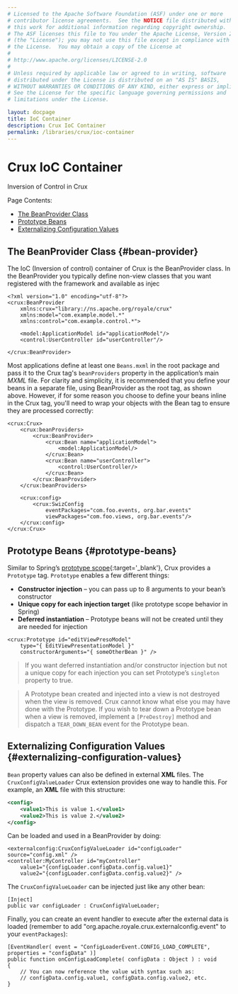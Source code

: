 ```yaml
---
# Licensed to the Apache Software Foundation (ASF) under one or more
# contributor license agreements.  See the NOTICE file distributed with
# this work for additional information regarding copyright ownership.
# The ASF licenses this file to You under the Apache License, Version 2.0
# (the "License"); you may not use this file except in compliance with
# the License.  You may obtain a copy of the License at
# 
# http://www.apache.org/licenses/LICENSE-2.0
# 
# Unless required by applicable law or agreed to in writing, software
# distributed under the License is distributed on an "AS IS" BASIS,
# WITHOUT WARRANTIES OR CONDITIONS OF ANY KIND, either express or implied.
# See the License for the specific language governing permissions and
# limitations under the License.

layout: docpage
title: IoC Container
description: Crux IoC Container
permalink: /libraries/crux/ioc-container
---
```


# Crux IoC Container

Inversion of Control in Crux

Page Contents:

* [The BeanProvider Class](libraries/crux/ioc-container#bean-provider)
* [Prototype Beans](libraries/crux/ioc-container#prototype-beans)
* [Externalizing Configuration Values](libraries/crux/ioc-container#externalizing-configuration-values)

## The BeanProvider Class {#bean-provider}

The IoC (Inversion of control) container of Crux is the BeanProvider class. In the BeanProvider you typically define non-view classes that you want registered with the framework and available as injec

```mxml
<?xml version="1.0" encoding="utf-8"?>
<crux:BeanProvider
    xmlns:crux="library://ns.apache.org/royale/crux"
    xmlns:model="com.example.model.*"
    xmlns:control="com.example.control.*">

    <model:ApplicationModel id="applicationModel"/>
    <control:UserController id="userController"/>

</crux:BeanProvider>
```

Most applications define at least one `Beans.mxml` in the root package and pass it to the Crux tag's `beanProviders` property in the application’s main _MXML_ file. For clarity and simplicity, it is recommended that you define your beans in a separate file, using BeanProvider as the root tag, as shown above. However, if for some reason you choose to define your beans inline in the Crux tag, you'll need to wrap your objects with the Bean tag to ensure they are processed correctly:

```mxml
<crux:Crux>
    <crux:beanProviders>
        <crux:BeanProvider>
            <crux:Bean name="applicationModel">
                <model:ApplicationModel/>
            </crux:Bean>
            <crux:Bean name="userController">
                <control:UserController/>
            </crux:Bean> 
        </crux:BeanProvider>
    </crux:beanProviders>

    <crux:config>
        <crux:SwizConfig
            eventPackages="com.foo.events, org.bar.events"
            viewPackages="com.foo.views, org.bar.events"/>
    </crux:config>
</crux:Crux>
```

## Prototype Beans {#prototype-beans}

Similar to Spring’s [prototype scope](http://static.springsource.org/spring/docs/2.0.x/reference/beans.html#beans-factory-scopes-prototype){:target='_blank'}, Crux provides a `Prototype` tag. `Prototype` enables a few different things:

- **Constructor injection** – you can pass up to 8 arguments to your bean’s constructor
- **Unique copy for each injection target** (like prototype scope behavior in Spring)
- **Deferred instantiation** – Prototype beans will not be created until they are needed for injection

```mxml
<crux:Prototype id="editViewPresoModel"
    type="{ EditViewPresentationModel }"
    constructorArguments="{ someOtherBean }" />
```

> If you want deferred instantiation and/or constructor injection but not a unique copy for each injection you can set Prototype’s `singleton` property to true.

> A Prototype bean created and injected into a view is not destroyed when the view is removed. Crux cannot know what else you may have done with the Prototype. If you wish to tear down a Prototype bean when a view is removed, implement a `[PreDestroy]` method and dispatch a `TEAR_DOWN_BEAN` event for the Prototype bean.

## Externalizing Configuration Values {#externalizing-configuration-values}

`Bean` property values can also be defined in external __XML__ files. The `CruxConfigValueLoader` Crux extension provides one way to handle this. For example, an __XML__ file with this structure:

```xml
<config>
    <value1>This is value 1.</value1>
    <value2>This is value 2.</value2>
</config>
````

Can be loaded and used in a BeanProvider by doing:

```mxml
<externalconfig:CruxConfigValueLoader id="configLoader" source="config.xml" />
<controller:MyController id="myController"
    value1="{configLoader.configData.config.value1}"
    value2="{configLoader.configData.config.value2}" />
```

The `CruxConfigValueLoader` can be injected just like any other bean:

```as3
[Inject]
public var configLoader : CruxConfigValueLoader;
```

Finally, you can create an event handler to execute after the external data is loaded (remember to add "org.apache.royale.crux.externalconfig.event" to your `eventPackages`):

```as3
[EventHandler( event = "ConfigLoaderEvent.CONFIG_LOAD_COMPLETE", properties = "configData" )]
public function onConfigLoadComplete( configData : Object ) : void
{
    // You can now reference the value with syntax such as:
    // configData.config.value1, configData.config.value2, etc.
}
```